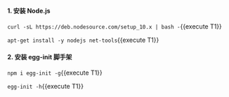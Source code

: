 #### 1. 安装 Node.js

`curl -sL https://deb.nodesource.com/setup_10.x | bash -`{{execute T1}}

`apt-get install -y nodejs net-tools`{{execute T1}}

#### 2. 安装 egg-init 脚手架

`npm i egg-init -g`{{execute T1}}

`egg-init -h`{{execute T1}}
